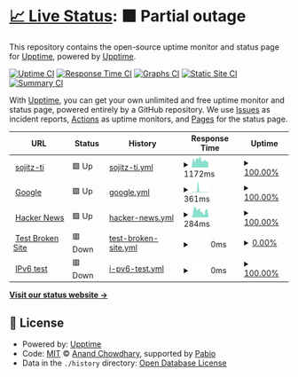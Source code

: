 # [📈 Live Status](https://anhtaka.github.io/upptime): <!--live status--> **🟧 Partial outage**

This repository contains the open-source uptime monitor and status page for [Upptime](https://upptime.js.org), powered by [Upptime](https://github.com/upptime/upptime).

[![Uptime CI](https://github.com/anhtaka/upptime/workflows/Uptime%20CI/badge.svg)](https://github.com/anhtaka/upptime/actions?query=workflow%3A%22Uptime+CI%22)
[![Response Time CI](https://github.com/anhtaka/upptime/workflows/Response%20Time%20CI/badge.svg)](https://github.com/anhtaka/upptime/actions?query=workflow%3A%22Response+Time+CI%22)
[![Graphs CI](https://github.com/anhtaka/upptime/workflows/Graphs%20CI/badge.svg)](https://github.com/anhtaka/upptime/actions?query=workflow%3A%22Graphs+CI%22)
[![Static Site CI](https://github.com/anhtaka/upptime/workflows/Static%20Site%20CI/badge.svg)](https://github.com/anhtaka/upptime/actions?query=workflow%3A%22Static+Site+CI%22)
[![Summary CI](https://github.com/anhtaka/upptime/workflows/Summary%20CI/badge.svg)](https://github.com/anhtaka/upptime/actions?query=workflow%3A%22Summary+CI%22)

With [Upptime](https://upptime.js.org), you can get your own unlimited and free uptime monitor and status page, powered entirely by a GitHub repository. We use [Issues](https://github.com/upptime/upptime/issues) as incident reports, [Actions](https://github.com/anhtaka/upptime/actions) as uptime monitors, and [Pages](https://upptime.github.io/upptime) for the status page.

<!--start: status pages-->
<!-- This summary is generated by Upptime (https://github.com/upptime/upptime) -->
<!-- Do not edit this manually, your changes will be overwritten -->
<!-- prettier-ignore -->
| URL | Status | History | Response Time | Uptime |
| --- | ------ | ------- | ------------- | ------ |
| <img alt="" src="https://icons.duckduckgo.com/ip3/www.sojitz-ti.com.ico" height="13"> [sojitz-ti](https://www.sojitz-ti.com/) | 🟩 Up | [sojitz-ti.yml](https://github.com/anhtaka/upptime/commits/HEAD/history/sojitz-ti.yml) | <details><summary><img alt="Response time graph" src="./graphs/sojitz-ti/response-time-week.png" height="20"> 1172ms</summary><br><a href="https://anhtaka.github.io/upptime/history/sojitz-ti"><img alt="Response time 1172" src="https://img.shields.io/endpoint?url=https%3A%2F%2Fraw.githubusercontent.com%2Fanhtaka%2Fupptime%2FHEAD%2Fapi%2Fsojitz-ti%2Fresponse-time.json"></a><br><a href="https://anhtaka.github.io/upptime/history/sojitz-ti"><img alt="24-hour response time 1104" src="https://img.shields.io/endpoint?url=https%3A%2F%2Fraw.githubusercontent.com%2Fanhtaka%2Fupptime%2FHEAD%2Fapi%2Fsojitz-ti%2Fresponse-time-day.json"></a><br><a href="https://anhtaka.github.io/upptime/history/sojitz-ti"><img alt="7-day response time 1172" src="https://img.shields.io/endpoint?url=https%3A%2F%2Fraw.githubusercontent.com%2Fanhtaka%2Fupptime%2FHEAD%2Fapi%2Fsojitz-ti%2Fresponse-time-week.json"></a><br><a href="https://anhtaka.github.io/upptime/history/sojitz-ti"><img alt="30-day response time 1172" src="https://img.shields.io/endpoint?url=https%3A%2F%2Fraw.githubusercontent.com%2Fanhtaka%2Fupptime%2FHEAD%2Fapi%2Fsojitz-ti%2Fresponse-time-month.json"></a><br><a href="https://anhtaka.github.io/upptime/history/sojitz-ti"><img alt="1-year response time 1172" src="https://img.shields.io/endpoint?url=https%3A%2F%2Fraw.githubusercontent.com%2Fanhtaka%2Fupptime%2FHEAD%2Fapi%2Fsojitz-ti%2Fresponse-time-year.json"></a></details> | <details><summary><a href="https://anhtaka.github.io/upptime/history/sojitz-ti">100.00%</a></summary><a href="https://anhtaka.github.io/upptime/history/sojitz-ti"><img alt="All-time uptime 100.00%" src="https://img.shields.io/endpoint?url=https%3A%2F%2Fraw.githubusercontent.com%2Fanhtaka%2Fupptime%2FHEAD%2Fapi%2Fsojitz-ti%2Fuptime.json"></a><br><a href="https://anhtaka.github.io/upptime/history/sojitz-ti"><img alt="24-hour uptime 100.00%" src="https://img.shields.io/endpoint?url=https%3A%2F%2Fraw.githubusercontent.com%2Fanhtaka%2Fupptime%2FHEAD%2Fapi%2Fsojitz-ti%2Fuptime-day.json"></a><br><a href="https://anhtaka.github.io/upptime/history/sojitz-ti"><img alt="7-day uptime 100.00%" src="https://img.shields.io/endpoint?url=https%3A%2F%2Fraw.githubusercontent.com%2Fanhtaka%2Fupptime%2FHEAD%2Fapi%2Fsojitz-ti%2Fuptime-week.json"></a><br><a href="https://anhtaka.github.io/upptime/history/sojitz-ti"><img alt="30-day uptime 100.00%" src="https://img.shields.io/endpoint?url=https%3A%2F%2Fraw.githubusercontent.com%2Fanhtaka%2Fupptime%2FHEAD%2Fapi%2Fsojitz-ti%2Fuptime-month.json"></a><br><a href="https://anhtaka.github.io/upptime/history/sojitz-ti"><img alt="1-year uptime 100.00%" src="https://img.shields.io/endpoint?url=https%3A%2F%2Fraw.githubusercontent.com%2Fanhtaka%2Fupptime%2FHEAD%2Fapi%2Fsojitz-ti%2Fuptime-year.json"></a></details>
| <img alt="" src="https://icons.duckduckgo.com/ip3/www.google.com.ico" height="13"> [Google](https://www.google.com) | 🟩 Up | [google.yml](https://github.com/anhtaka/upptime/commits/HEAD/history/google.yml) | <details><summary><img alt="Response time graph" src="./graphs/google/response-time-week.png" height="20"> 361ms</summary><br><a href="https://anhtaka.github.io/upptime/history/google"><img alt="Response time 361" src="https://img.shields.io/endpoint?url=https%3A%2F%2Fraw.githubusercontent.com%2Fanhtaka%2Fupptime%2FHEAD%2Fapi%2Fgoogle%2Fresponse-time.json"></a><br><a href="https://anhtaka.github.io/upptime/history/google"><img alt="24-hour response time 239" src="https://img.shields.io/endpoint?url=https%3A%2F%2Fraw.githubusercontent.com%2Fanhtaka%2Fupptime%2FHEAD%2Fapi%2Fgoogle%2Fresponse-time-day.json"></a><br><a href="https://anhtaka.github.io/upptime/history/google"><img alt="7-day response time 361" src="https://img.shields.io/endpoint?url=https%3A%2F%2Fraw.githubusercontent.com%2Fanhtaka%2Fupptime%2FHEAD%2Fapi%2Fgoogle%2Fresponse-time-week.json"></a><br><a href="https://anhtaka.github.io/upptime/history/google"><img alt="30-day response time 361" src="https://img.shields.io/endpoint?url=https%3A%2F%2Fraw.githubusercontent.com%2Fanhtaka%2Fupptime%2FHEAD%2Fapi%2Fgoogle%2Fresponse-time-month.json"></a><br><a href="https://anhtaka.github.io/upptime/history/google"><img alt="1-year response time 361" src="https://img.shields.io/endpoint?url=https%3A%2F%2Fraw.githubusercontent.com%2Fanhtaka%2Fupptime%2FHEAD%2Fapi%2Fgoogle%2Fresponse-time-year.json"></a></details> | <details><summary><a href="https://anhtaka.github.io/upptime/history/google">100.00%</a></summary><a href="https://anhtaka.github.io/upptime/history/google"><img alt="All-time uptime 100.00%" src="https://img.shields.io/endpoint?url=https%3A%2F%2Fraw.githubusercontent.com%2Fanhtaka%2Fupptime%2FHEAD%2Fapi%2Fgoogle%2Fuptime.json"></a><br><a href="https://anhtaka.github.io/upptime/history/google"><img alt="24-hour uptime 100.00%" src="https://img.shields.io/endpoint?url=https%3A%2F%2Fraw.githubusercontent.com%2Fanhtaka%2Fupptime%2FHEAD%2Fapi%2Fgoogle%2Fuptime-day.json"></a><br><a href="https://anhtaka.github.io/upptime/history/google"><img alt="7-day uptime 100.00%" src="https://img.shields.io/endpoint?url=https%3A%2F%2Fraw.githubusercontent.com%2Fanhtaka%2Fupptime%2FHEAD%2Fapi%2Fgoogle%2Fuptime-week.json"></a><br><a href="https://anhtaka.github.io/upptime/history/google"><img alt="30-day uptime 100.00%" src="https://img.shields.io/endpoint?url=https%3A%2F%2Fraw.githubusercontent.com%2Fanhtaka%2Fupptime%2FHEAD%2Fapi%2Fgoogle%2Fuptime-month.json"></a><br><a href="https://anhtaka.github.io/upptime/history/google"><img alt="1-year uptime 100.00%" src="https://img.shields.io/endpoint?url=https%3A%2F%2Fraw.githubusercontent.com%2Fanhtaka%2Fupptime%2FHEAD%2Fapi%2Fgoogle%2Fuptime-year.json"></a></details>
| <img alt="" src="https://icons.duckduckgo.com/ip3/news.ycombinator.com.ico" height="13"> [Hacker News](https://news.ycombinator.com) | 🟩 Up | [hacker-news.yml](https://github.com/anhtaka/upptime/commits/HEAD/history/hacker-news.yml) | <details><summary><img alt="Response time graph" src="./graphs/hacker-news/response-time-week.png" height="20"> 284ms</summary><br><a href="https://anhtaka.github.io/upptime/history/hacker-news"><img alt="Response time 284" src="https://img.shields.io/endpoint?url=https%3A%2F%2Fraw.githubusercontent.com%2Fanhtaka%2Fupptime%2FHEAD%2Fapi%2Fhacker-news%2Fresponse-time.json"></a><br><a href="https://anhtaka.github.io/upptime/history/hacker-news"><img alt="24-hour response time 399" src="https://img.shields.io/endpoint?url=https%3A%2F%2Fraw.githubusercontent.com%2Fanhtaka%2Fupptime%2FHEAD%2Fapi%2Fhacker-news%2Fresponse-time-day.json"></a><br><a href="https://anhtaka.github.io/upptime/history/hacker-news"><img alt="7-day response time 284" src="https://img.shields.io/endpoint?url=https%3A%2F%2Fraw.githubusercontent.com%2Fanhtaka%2Fupptime%2FHEAD%2Fapi%2Fhacker-news%2Fresponse-time-week.json"></a><br><a href="https://anhtaka.github.io/upptime/history/hacker-news"><img alt="30-day response time 284" src="https://img.shields.io/endpoint?url=https%3A%2F%2Fraw.githubusercontent.com%2Fanhtaka%2Fupptime%2FHEAD%2Fapi%2Fhacker-news%2Fresponse-time-month.json"></a><br><a href="https://anhtaka.github.io/upptime/history/hacker-news"><img alt="1-year response time 284" src="https://img.shields.io/endpoint?url=https%3A%2F%2Fraw.githubusercontent.com%2Fanhtaka%2Fupptime%2FHEAD%2Fapi%2Fhacker-news%2Fresponse-time-year.json"></a></details> | <details><summary><a href="https://anhtaka.github.io/upptime/history/hacker-news">100.00%</a></summary><a href="https://anhtaka.github.io/upptime/history/hacker-news"><img alt="All-time uptime 100.00%" src="https://img.shields.io/endpoint?url=https%3A%2F%2Fraw.githubusercontent.com%2Fanhtaka%2Fupptime%2FHEAD%2Fapi%2Fhacker-news%2Fuptime.json"></a><br><a href="https://anhtaka.github.io/upptime/history/hacker-news"><img alt="24-hour uptime 100.00%" src="https://img.shields.io/endpoint?url=https%3A%2F%2Fraw.githubusercontent.com%2Fanhtaka%2Fupptime%2FHEAD%2Fapi%2Fhacker-news%2Fuptime-day.json"></a><br><a href="https://anhtaka.github.io/upptime/history/hacker-news"><img alt="7-day uptime 100.00%" src="https://img.shields.io/endpoint?url=https%3A%2F%2Fraw.githubusercontent.com%2Fanhtaka%2Fupptime%2FHEAD%2Fapi%2Fhacker-news%2Fuptime-week.json"></a><br><a href="https://anhtaka.github.io/upptime/history/hacker-news"><img alt="30-day uptime 100.00%" src="https://img.shields.io/endpoint?url=https%3A%2F%2Fraw.githubusercontent.com%2Fanhtaka%2Fupptime%2FHEAD%2Fapi%2Fhacker-news%2Fuptime-month.json"></a><br><a href="https://anhtaka.github.io/upptime/history/hacker-news"><img alt="1-year uptime 100.00%" src="https://img.shields.io/endpoint?url=https%3A%2F%2Fraw.githubusercontent.com%2Fanhtaka%2Fupptime%2FHEAD%2Fapi%2Fhacker-news%2Fuptime-year.json"></a></details>
| <img alt="" src="https://icons.duckduckgo.com/ip3/thissitedoesnotexist.koj.co.ico" height="13"> [Test Broken Site](https://thissitedoesnotexist.koj.co) | 🟥 Down | [test-broken-site.yml](https://github.com/anhtaka/upptime/commits/HEAD/history/test-broken-site.yml) | <details><summary><img alt="Response time graph" src="./graphs/test-broken-site/response-time-week.png" height="20"> 0ms</summary><br><a href="https://anhtaka.github.io/upptime/history/test-broken-site"><img alt="Response time 0" src="https://img.shields.io/endpoint?url=https%3A%2F%2Fraw.githubusercontent.com%2Fanhtaka%2Fupptime%2FHEAD%2Fapi%2Ftest-broken-site%2Fresponse-time.json"></a><br><a href="https://anhtaka.github.io/upptime/history/test-broken-site"><img alt="24-hour response time 0" src="https://img.shields.io/endpoint?url=https%3A%2F%2Fraw.githubusercontent.com%2Fanhtaka%2Fupptime%2FHEAD%2Fapi%2Ftest-broken-site%2Fresponse-time-day.json"></a><br><a href="https://anhtaka.github.io/upptime/history/test-broken-site"><img alt="7-day response time 0" src="https://img.shields.io/endpoint?url=https%3A%2F%2Fraw.githubusercontent.com%2Fanhtaka%2Fupptime%2FHEAD%2Fapi%2Ftest-broken-site%2Fresponse-time-week.json"></a><br><a href="https://anhtaka.github.io/upptime/history/test-broken-site"><img alt="30-day response time 0" src="https://img.shields.io/endpoint?url=https%3A%2F%2Fraw.githubusercontent.com%2Fanhtaka%2Fupptime%2FHEAD%2Fapi%2Ftest-broken-site%2Fresponse-time-month.json"></a><br><a href="https://anhtaka.github.io/upptime/history/test-broken-site"><img alt="1-year response time 0" src="https://img.shields.io/endpoint?url=https%3A%2F%2Fraw.githubusercontent.com%2Fanhtaka%2Fupptime%2FHEAD%2Fapi%2Ftest-broken-site%2Fresponse-time-year.json"></a></details> | <details><summary><a href="https://anhtaka.github.io/upptime/history/test-broken-site">0.00%</a></summary><a href="https://anhtaka.github.io/upptime/history/test-broken-site"><img alt="All-time uptime 0.00%" src="https://img.shields.io/endpoint?url=https%3A%2F%2Fraw.githubusercontent.com%2Fanhtaka%2Fupptime%2FHEAD%2Fapi%2Ftest-broken-site%2Fuptime.json"></a><br><a href="https://anhtaka.github.io/upptime/history/test-broken-site"><img alt="24-hour uptime 0.00%" src="https://img.shields.io/endpoint?url=https%3A%2F%2Fraw.githubusercontent.com%2Fanhtaka%2Fupptime%2FHEAD%2Fapi%2Ftest-broken-site%2Fuptime-day.json"></a><br><a href="https://anhtaka.github.io/upptime/history/test-broken-site"><img alt="7-day uptime 0.00%" src="https://img.shields.io/endpoint?url=https%3A%2F%2Fraw.githubusercontent.com%2Fanhtaka%2Fupptime%2FHEAD%2Fapi%2Ftest-broken-site%2Fuptime-week.json"></a><br><a href="https://anhtaka.github.io/upptime/history/test-broken-site"><img alt="30-day uptime 0.00%" src="https://img.shields.io/endpoint?url=https%3A%2F%2Fraw.githubusercontent.com%2Fanhtaka%2Fupptime%2FHEAD%2Fapi%2Ftest-broken-site%2Fuptime-month.json"></a><br><a href="https://anhtaka.github.io/upptime/history/test-broken-site"><img alt="1-year uptime 0.00%" src="https://img.shields.io/endpoint?url=https%3A%2F%2Fraw.githubusercontent.com%2Fanhtaka%2Fupptime%2FHEAD%2Fapi%2Ftest-broken-site%2Fuptime-year.json"></a></details>
| <img alt="" src="https://icons.duckduckgo.com/ip3/null.ico" height="13"> [IPv6 test](forwardemail.net) | 🟥 Down | [i-pv6-test.yml](https://github.com/anhtaka/upptime/commits/HEAD/history/i-pv6-test.yml) | <details><summary><img alt="Response time graph" src="./graphs/i-pv6-test/response-time-week.png" height="20"> 0ms</summary><br><a href="https://anhtaka.github.io/upptime/history/i-pv6-test"><img alt="Response time 0" src="https://img.shields.io/endpoint?url=https%3A%2F%2Fraw.githubusercontent.com%2Fanhtaka%2Fupptime%2FHEAD%2Fapi%2Fi-pv6-test%2Fresponse-time.json"></a><br><a href="https://anhtaka.github.io/upptime/history/i-pv6-test"><img alt="24-hour response time 0" src="https://img.shields.io/endpoint?url=https%3A%2F%2Fraw.githubusercontent.com%2Fanhtaka%2Fupptime%2FHEAD%2Fapi%2Fi-pv6-test%2Fresponse-time-day.json"></a><br><a href="https://anhtaka.github.io/upptime/history/i-pv6-test"><img alt="7-day response time 0" src="https://img.shields.io/endpoint?url=https%3A%2F%2Fraw.githubusercontent.com%2Fanhtaka%2Fupptime%2FHEAD%2Fapi%2Fi-pv6-test%2Fresponse-time-week.json"></a><br><a href="https://anhtaka.github.io/upptime/history/i-pv6-test"><img alt="30-day response time 0" src="https://img.shields.io/endpoint?url=https%3A%2F%2Fraw.githubusercontent.com%2Fanhtaka%2Fupptime%2FHEAD%2Fapi%2Fi-pv6-test%2Fresponse-time-month.json"></a><br><a href="https://anhtaka.github.io/upptime/history/i-pv6-test"><img alt="1-year response time 0" src="https://img.shields.io/endpoint?url=https%3A%2F%2Fraw.githubusercontent.com%2Fanhtaka%2Fupptime%2FHEAD%2Fapi%2Fi-pv6-test%2Fresponse-time-year.json"></a></details> | <details><summary><a href="https://anhtaka.github.io/upptime/history/i-pv6-test">100.00%</a></summary><a href="https://anhtaka.github.io/upptime/history/i-pv6-test"><img alt="All-time uptime 100.00%" src="https://img.shields.io/endpoint?url=https%3A%2F%2Fraw.githubusercontent.com%2Fanhtaka%2Fupptime%2FHEAD%2Fapi%2Fi-pv6-test%2Fuptime.json"></a><br><a href="https://anhtaka.github.io/upptime/history/i-pv6-test"><img alt="24-hour uptime 100.00%" src="https://img.shields.io/endpoint?url=https%3A%2F%2Fraw.githubusercontent.com%2Fanhtaka%2Fupptime%2FHEAD%2Fapi%2Fi-pv6-test%2Fuptime-day.json"></a><br><a href="https://anhtaka.github.io/upptime/history/i-pv6-test"><img alt="7-day uptime 100.00%" src="https://img.shields.io/endpoint?url=https%3A%2F%2Fraw.githubusercontent.com%2Fanhtaka%2Fupptime%2FHEAD%2Fapi%2Fi-pv6-test%2Fuptime-week.json"></a><br><a href="https://anhtaka.github.io/upptime/history/i-pv6-test"><img alt="30-day uptime 100.00%" src="https://img.shields.io/endpoint?url=https%3A%2F%2Fraw.githubusercontent.com%2Fanhtaka%2Fupptime%2FHEAD%2Fapi%2Fi-pv6-test%2Fuptime-month.json"></a><br><a href="https://anhtaka.github.io/upptime/history/i-pv6-test"><img alt="1-year uptime 100.00%" src="https://img.shields.io/endpoint?url=https%3A%2F%2Fraw.githubusercontent.com%2Fanhtaka%2Fupptime%2FHEAD%2Fapi%2Fi-pv6-test%2Fuptime-year.json"></a></details>

<!--end: status pages-->

[**Visit our status website →**](https://anhtaka.github.io/upptime)

## 📄 License

- Powered by: [Upptime](https://github.com/upptime/upptime)
- Code: [MIT](./LICENSE) © [Anand Chowdhary](https://anandchowdhary.com), supported by [Pabio](https://pabio.com)
- Data in the `./history` directory: [Open Database License](https://opendatacommons.org/licenses/odbl/1-0/)
